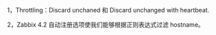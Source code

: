 1，Throttling：Discard unchaned 和 Discard unchanged with heartbeat.


2，Zabbix 4.2 自动注册选项使我们能够根据正则表达式过滤 hostname。
